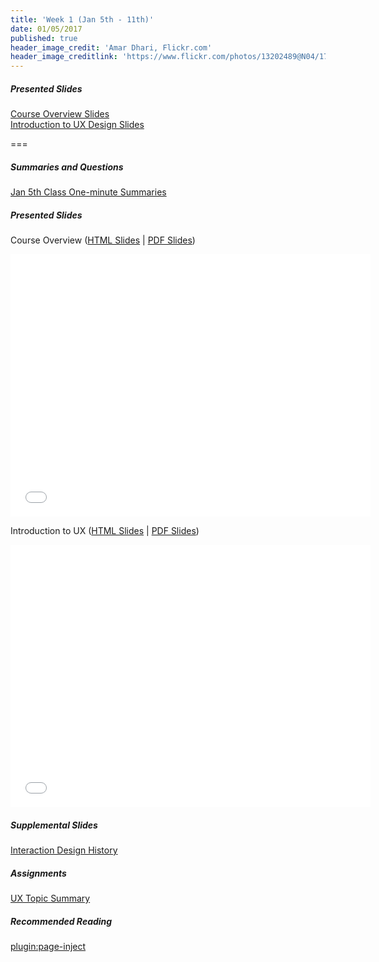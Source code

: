 ```yaml
---
title: 'Week 1 (Jan 5th - 11th)'
date: 01/05/2017
published: true
header_image_credit: 'Amar Dhari, Flickr.com'
header_image_creditlink: 'https://www.flickr.com/photos/13202489@N04/17656394823/'
---
```


##### Presented Slides  
[Course Overview Slides](http://slides.com/paulhibbitts/cpt-363-slides-placeholder#)  
[Introduction to UX Design Slides](http://slides.com/paulhibbitts/cpt-363-slides-placeholder#)

===

##### Summaries and Questions  
[Jan 5th Class One-minute Summaries](https://canvas.sfu.ca/courses/25492/discussion_topics/440794)

##### Presented Slides  
Course Overview ([HTML Slides](http://slides.com/paulhibbitts/cpt-363-slides-placeholder#) | [PDF Slides](#))  
<div class="embed-responsive embed-responsive-4by3"><iframe src="//slides.com/paulhibbitts/cpt-363-slides-placeholder/embed" width="576" height="420" scrolling="no" frameborder="0" webkitallowfullscreen mozallowfullscreen allowfullscreen></iframe></div>

Introduction to UX ([HTML Slides](http://slides.com/paulhibbitts/cpt-363-slides-placeholder#) | [PDF Slides](#))  
<div class="embed-responsive embed-responsive-4by3"><iframe src="//slides.com/paulhibbitts/cpt-363-slides-placeholder/embed" width="576" height="420" scrolling="no" frameborder="0" webkitallowfullscreen mozallowfullscreen allowfullscreen></iframe></div>

##### Supplemental Slides  
[Interaction Design History](http://www.slideshare.net/mrettig/interaction-design-history)  

##### Assignments
[UX Topic Summary](https://canvas.sfu.ca/courses/25492/assignments/142519)  

##### Recommended Reading  
[plugin:page-inject](/required-readings/week-01)
